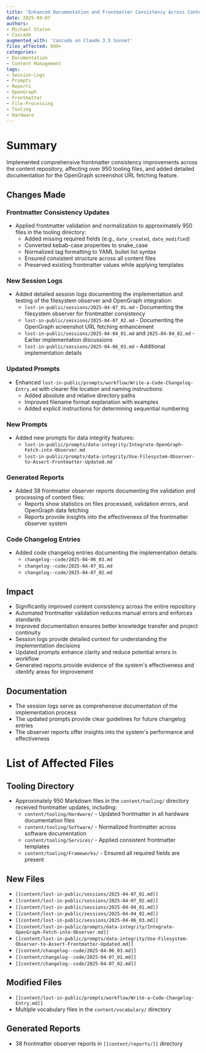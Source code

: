 ```yaml
---
title: 'Enhanced Documentation and Frontmatter Consistency Across Content'
date: 2025-04-07
authors: 
- Michael Staton
- Cascade
augmented_with: 'Cascade on Claude 3.5 Sonnet'
files_affected: 999+
categories: 
- Documentation
- Content Management
tags: 
- Session-Logs
- Prompts
- Reports
- OpenGraph
- Frontmatter
- File-Processing
- Tooling
- Hardware
---
```


# Summary
Implemented comprehensive frontmatter consistency improvements across the content repository, affecting over 950 tooling files, and added detailed documentation for the OpenGraph screenshot URL fetching feature.

## Changes Made

### Frontmatter Consistency Updates
- Applied frontmatter validation and normalization to approximately 950 files in the tooling directory:
  - Added missing required fields (e.g., `date_created`, `date_modified`)
  - Converted kebab-case properties to snake_case
  - Normalized tag formatting to YAML bullet list syntax
  - Ensured consistent structure across all content files
  - Preserved existing frontmatter values while applying templates

### New Session Logs
- Added detailed session logs documenting the implementation and testing of the filesystem observer and OpenGraph integration:
  - `lost-in-public/sessions/2025-04-07_01.md` - Documenting the filesystem observer for frontmatter consistency
  - `lost-in-public/sessions/2025-04-07_02.md` - Documenting the OpenGraph screenshot URL fetching enhancement
  - `lost-in-public/sessions/2025-04-04_01.md` and `2025-04-04_02.md` - Earlier implementation discussions
  - `lost-in-public/sessions/2025-04-06_03.md` - Additional implementation details

### Updated Prompts
- Enhanced `lost-in-public/prompts/workflow/Write-a-Code-Changelog-Entry.md` with clearer file location and naming instructions:
  - Added absolute and relative directory paths
  - Improved filename format explanation with examples
  - Added explicit instructions for determining sequential numbering

### New Prompts
- Added new prompts for data integrity features:
  - `lost-in-public/prompts/data-integrity/Integrate-OpenGraph-Fetch-into-Observer.md`
  - `lost-in-public/prompts/data-integrity/Use-Filesystem-Observer-to-Assert-Frontmatter-Updated.md`

### Generated Reports
- Added 38 frontmatter observer reports documenting the validation and processing of content files:
  - Reports show statistics on files processed, validation errors, and OpenGraph data fetching
  - Reports provide insights into the effectiveness of the frontmatter observer system

### Code Changelog Entries
- Added code changelog entries documenting the implementation details:
  - `changelog--code/2025-04-06_03.md`
  - `changelog--code/2025-04-07_01.md`
  - `changelog--code/2025-04-07_02.md`

## Impact
- Significantly improved content consistency across the entire repository
- Automated frontmatter validation reduces manual errors and enforces standards
- Improved documentation ensures better knowledge transfer and project continuity
- Session logs provide detailed context for understanding the implementation decisions
- Updated prompts enhance clarity and reduce potential errors in workflow
- Generated reports provide evidence of the system's effectiveness and identify areas for improvement

## Documentation
- The session logs serve as comprehensive documentation of the implementation process
- The updated prompts provide clear guidelines for future changelog entries
- The observer reports offer insights into the system's performance and effectiveness

# List of Affected Files

## Tooling Directory
- Approximately 950 Markdown files in the `content/tooling/` directory received frontmatter updates, including:
  - `content/tooling/Hardware/` - Updated frontmatter in all hardware documentation files
  - `content/tooling/Software/` - Normalized frontmatter across software documentation
  - `content/tooling/Services/` - Applied consistent frontmatter templates
  - `content/tooling/Frameworks/` - Ensured all required fields are present

## New Files
- `[[content/lost-in-public/sessions/2025-04-07_01.md]]`
- `[[content/lost-in-public/sessions/2025-04-07_02.md]]`
- `[[content/lost-in-public/sessions/2025-04-04_01.md]]`
- `[[content/lost-in-public/sessions/2025-04-04_02.md]]`
- `[[content/lost-in-public/sessions/2025-04-06_03.md]]`
- `[[content/lost-in-public/prompts/data-integrity/Integrate-OpenGraph-Fetch-into-Observer.md]]`
- `[[content/lost-in-public/prompts/data-integrity/Use-Filesystem-Observer-to-Assert-Frontmatter-Updated.md]]`
- `[[content/changelog--code/2025-04-06_03.md]]`
- `[[content/changelog--code/2025-04-07_01.md]]`
- `[[content/changelog--code/2025-04-07_02.md]]`

## Modified Files
- `[[content/lost-in-public/prompts/workflow/Write-a-Code-Changelog-Entry.md]]`
- Multiple vocabulary files in the `content/vocabulary/` directory

## Generated Reports
- 38 frontmatter observer reports in `[[content/reports/]]` directory
